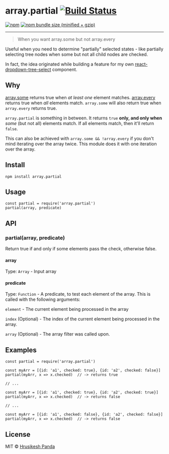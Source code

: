 # array.partial [![Build Status](https://travis-ci.org/mrchief/array.partial.svg?branch=master)](https://travis-ci.org/mrchief/array.partial)

[![npm](https://img.shields.io/npm/v/array.partial.svg)](https://www.npmjs.com/package/array.partial)
[![npm bundle size (minified + gzip)](https://img.shields.io/bundlephobia/minzip/array.partial.svg)](https://bundlephobia.com/result?p=array.partial)

---

> When you want array.some but not array.every

Useful when you need to determine "partially" selected states - like partially selecting tree nodes when some but not all child nodes are checked.

In fact, the idea originated while building a feature for my own [react-dropdown-tree-select](https://github.com/dowjones/react-dropdown-tree-select) component.

## Why

[array.some](https://developer.mozilla.org/en-US/docs/Web/JavaScript/Reference/Global_Objects/Array/some) returns true when _at least one_ element matches. [array.every](https://developer.mozilla.org/en-US/docs/Web/JavaScript/Reference/Global_Objects/Array/every) returns true when _all_ elements match. `array.some` will also return true when `array.every` returns true.

`array.partial` is something in between. It returns `true` **only, and only when** _some_ (but not all) elements match. If all elements match, then it'll return `false`.

This can also be achieved with `array.some && !array.every` if you don't mind iterating over the array twice. This module does it with one iteration over the array.

## Install

```
npm install array.partial
```

## Usage

```
const partial = require('array.partial')
partial(array, predicate)
```

## API

### partial(array, predicate)

Return true if and only if some elements pass the check, otherwise false.

#### array

Type: `Array` - Input array

#### predicate

Type: `Function` - A predicate, to test each element of the array. This is called with the following arguments:

`element` - The current element being processed in the array

`index` (Optional) - The index of the current element being processed in the array.

`array` (Optional) - The array filter was called upon.

## Examples

```
const partial = require('array.partial')

const myArr = [{id: 'a1', checked: true}, {id: 'a2', checked: false}]
partial(myArr, x => x.checked)  // -> returns true

// ...

const myArr = [{id: 'a1', checked: true}, {id: 'a2', checked: true}]
partial(myArr, x => x.checked)  // -> returns false

// ...

const myArr = [{id: 'a1', checked: false}, {id: 'a2', checked: false}]
partial(myArr, x => x.checked)  // -> returns false
```

## License

MIT © [Hrusikesh Panda](https://about.me/hkpanda)
